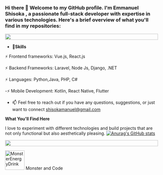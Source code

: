 ### Hi there 👋 Welcome to my GitHub profile. I'm Emmanuel Shisoka , a passionate full-stack developer with expertise in various technologies. Here's a brief overview of what you'll find in my repositories:

<p align="center">
<img src="https://i.imgur.com/dBaSKWF.gif" height="20" width="100%">

- 🔭**Skills**
  
⚡ Frontend frameworks: Vue.js, React.js

⚡ Backend Frameworks: Laravel, Node Js, Django, .NET

⚡ Languages: Python,Java, PHP, C#

-⚡ Mobile Development: Kotlin, React Native, Flutter

- 📫 Feel free to reach out if you have any questions, suggestions, or just want to connect shisokamanuel@gmail.com

**What You'll Find Here**

I love to experiment with different technologies and build projects that are not only functional but also aesthetically pleasing. 
[![Anurag's GitHub stats](https://github-readme-stats.vercel.app/api?username=Manuel254-eng)](https://github.com/anuraghazra/github-readme-stats) 
<p align="center">
<img src="https://i.imgur.com/dBaSKWF.gif" height="20" width="100%">


<a href="https://emoji.gg/emoji/4427-monsterenergydrink"><img src="https://cdn3.emoji.gg/emojis/4427-monsterenergydrink.png" width="64px" height="64px" alt="MonsterEnergyDrink"></a>
Monster and Code
